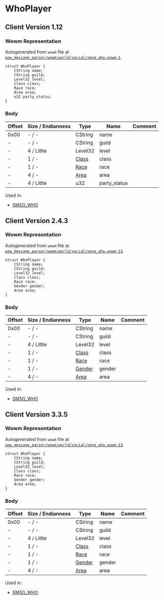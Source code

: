 # WhoPlayer

## Client Version 1.12

### Wowm Representation

Autogenerated from `wowm` file at [`wow_message_parser/wowm/world/social/smsg_who.wowm:1`](https://github.com/gtker/wow_messages/tree/main/wow_message_parser/wowm/world/social/smsg_who.wowm#L1).
```rust,ignore
struct WhoPlayer {
    CString name;
    CString guild;
    Level32 level;
    Class class;
    Race race;
    Area area;
    u32 party_status;
}
```
### Body

| Offset | Size / Endianness | Type | Name | Comment |
| ------ | ----------------- | ---- | ---- | ------- |
| 0x00 | - / - | CString | name |  |
| - | - / - | CString | guild |  |
| - | 4 / Little | Level32 | level |  |
| - | 1 / - | [Class](class.md) | class |  |
| - | 1 / - | [Race](race.md) | race |  |
| - | 4 / - | [Area](area.md) | area |  |
| - | 4 / Little | u32 | party_status |  |


Used in:
* [SMSG_WHO](smsg_who.md)

## Client Version 2.4.3

### Wowm Representation

Autogenerated from `wowm` file at [`wow_message_parser/wowm/world/social/smsg_who.wowm:13`](https://github.com/gtker/wow_messages/tree/main/wow_message_parser/wowm/world/social/smsg_who.wowm#L13).
```rust,ignore
struct WhoPlayer {
    CString name;
    CString guild;
    Level32 level;
    Class class;
    Race race;
    Gender gender;
    Area area;
}
```
### Body

| Offset | Size / Endianness | Type | Name | Comment |
| ------ | ----------------- | ---- | ---- | ------- |
| 0x00 | - / - | CString | name |  |
| - | - / - | CString | guild |  |
| - | 4 / Little | Level32 | level |  |
| - | 1 / - | [Class](class.md) | class |  |
| - | 1 / - | [Race](race.md) | race |  |
| - | 1 / - | [Gender](gender.md) | gender |  |
| - | 4 / - | [Area](area.md) | area |  |


Used in:
* [SMSG_WHO](smsg_who.md)

## Client Version 3.3.5

### Wowm Representation

Autogenerated from `wowm` file at [`wow_message_parser/wowm/world/social/smsg_who.wowm:13`](https://github.com/gtker/wow_messages/tree/main/wow_message_parser/wowm/world/social/smsg_who.wowm#L13).
```rust,ignore
struct WhoPlayer {
    CString name;
    CString guild;
    Level32 level;
    Class class;
    Race race;
    Gender gender;
    Area area;
}
```
### Body

| Offset | Size / Endianness | Type | Name | Comment |
| ------ | ----------------- | ---- | ---- | ------- |
| 0x00 | - / - | CString | name |  |
| - | - / - | CString | guild |  |
| - | 4 / Little | Level32 | level |  |
| - | 1 / - | [Class](class.md) | class |  |
| - | 1 / - | [Race](race.md) | race |  |
| - | 1 / - | [Gender](gender.md) | gender |  |
| - | 4 / - | [Area](area.md) | area |  |


Used in:
* [SMSG_WHO](smsg_who.md)

